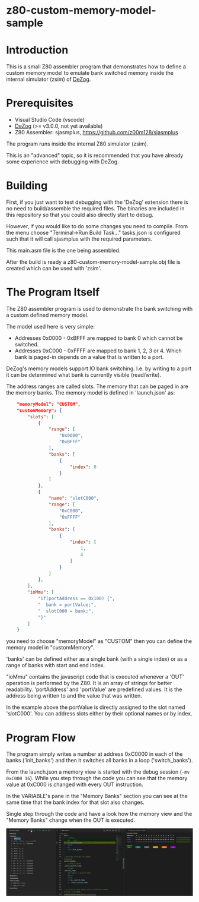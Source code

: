 # z80-custom-memory-model-sample

# Introduction

This is a small Z80 assembler program that demonstrates how to define a custom memory model to emulate bank switched memory inside the internal simulator (zsim) of [DeZog](https://github.com/maziac/DeZog).


# Prerequisites

- Visual Studio Code (vscode)
- [DeZog](https://github.com/maziac/DeZog) (>= v3.0.0, not yet available)
- Z80 Assembler: sjasmplus, https://github.com/z00m128/sjasmplus

The program runs inside the internal Z80 simulator (zsim).

This is an "advanced" topic, so it is recommended that you have already some experience with debugging with DeZog.


# Building

First, if you just want to test debugging with the 'DeZog' extension there is no need to build/assemble the required files.
The binaries are included in this repository so that you could also directly start to debug.

However, if you would like to do some changes you need to compile.
From the menu choose "Terminal->Run Build Task..."
tasks.json is configured such that it will call sjasmplus with the required parameters.

This main.asm file is the one being assembled.

After the build is ready a z80-custom-memory-model-sample.obj file is created which can be used with 'zsim'.


# The Program Itself

The Z80 assembler program is used to demonstrate the bank switching with a custom defined memory model.

The model used here is very simple:
- Addresses 0x0000 - 0xBFFF are mapped to bank 0 which cannot be switched.
- Addresses 0xC000 - 0xFFFF are mapped to bank 1, 2, 3 or 4. Which bank is paged-in depends on a value that is written to a port.

DeZog's memory models support IO bank switching. I.e. by writing to a port it can be determined what bank is currently visible (read/write).

The address ranges are called slots. The memory that can be paged in are the memory banks.
The memory model is defined in 'launch.json' as:

~~~json
	"memoryModel": "CUSTOM",
	"customMemory": {
		"slots": [
			{
				"range": [
					"0x0000",
					"0xBFFF"
				],
				"banks": [
					{
						"index": 0
					}
				]
			},
			{
				"name": "slotC000",
				"range": [
					"0xC000",
					"0xFFFF"
				],
				"banks": [
					{
						"index": [
							1,
							4
						]
					}
				]
			},
		],
		"ioMmu": [
			"if(portAddress == 0x100) {",
			"  bank = portValue;",
			"  slotC000 = bank;",
			"}"
		]
	}
~~~

you need to choose "memoryModel" as "CUSTOM" then you can define the memory model in "customMemory".

'banks' can be defined either as a single bank (with a single index) or as a range of banks with start and end index.

"ioMmu" contains the javascript code that is executed whenever a 'OUT'  operation is performed by the Z80. It is an array of strings for better readability.
'portAddress' and 'portValue' are predefined values.
It is the address being written to and the value that was written.

In the example above the portValue is directly assigned to the slot named 'slotC000'.
You can address slots either by their optional names or by index.


# Program Flow

The program simply writes a number at address 0xC0000 in each of the banks ('init_banks') and then it switches all banks in a loop ('switch_banks').

From the launch.json a memory view is started with the debug session (```-mv 0xC000 16```).
While you step through the code you can see that the memory value at 0xC000 is changed with every OUT instruction.

In the VARIABLE's pane in the "Memory Banks" section you can see at the same time that the bank index for that slot also changes.

Single step through the code and have a look how the memory view and the "Memory Banks" change when the OUT is executed.

![](images/mem.gif)
